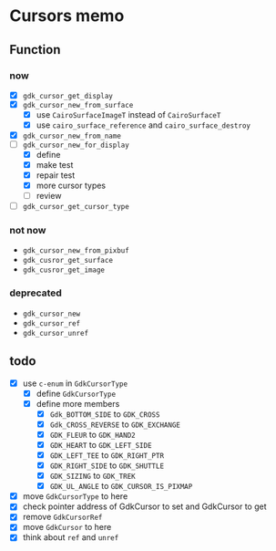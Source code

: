 Cursors memo
============

Function
--------

### now

* [x] `gdk_cursor_get_display`
* [x] `gdk_cursor_new_from_surface`
	+ [x] use `CairoSurfaceImageT` instead of `CairoSurfaceT`
	+ [x] use `cairo_surface_reference` and `cairo_surface_destroy`
* [x] `gdk_cursor_new_from_name`
* [ ] `gdk_cursor_new_for_display`
	+ [x] define
	+ [x] make test
	+ [x] repair test
	+ [x] more cursor types
	+ [ ] review
* [ ] `gdk_cursor_get_cursor_type`

### not now

* `gdk_cursor_new_from_pixbuf`
* `gdk_cusror_get_surface`
* `gdk_cusror_get_image`

### deprecated

* `gdk_cursor_new`
* `gdk_cursor_ref`
* `gdk_cursor_unref`

todo
----

* [x] use `c-enum` in `GdkCursorType`
	+ [x] define `GdkCursorType`
	+ [x] define more members
		- [x] `Gdk_BOTTOM_SIDE` to `GDK_CROSS`
		- [x] `Gdk_CROSS_REVERSE` to `GDK_EXCHANGE`
		- [x] `GDK_FLEUR` to `GDK_HAND2`
		- [x] `GDK_HEART` to `GDK_LEFT_SIDE`
		- [x] `GDK_LEFT_TEE` to `GDK_RIGHT_PTR`
		- [x] `GDK_RIGHT_SIDE` to `GDK_SHUTTLE`
		- [x] `GDK_SIZING` to `GDK_TREK`
		- [x] `GDK_UL_ANGLE` to `GDK_CURSOR_IS_PIXMAP`
* [x] move `GdkCursorType` to here
* [x] check pointer address of GdkCursor to set and GdkCursor to get
* [x] remove `GdkCursorRef`
* [x] move `GdkCursor` to here
* [x] think about `ref` and `unref`
